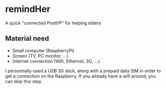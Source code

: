 # remindHer
A quick "connected PostIt®" for helping elders

## Material need
- Small computer (RaspberryPi)
- Screen (TV, PC monitor, ...)
- Internet connection (Wifi, Ethernet, 3G, ...)

I personnally used a USB 3G stick, along with a prepaid data SIM in order to get a connection on the Raspberry. If you already have a wifi around, you can skip this step.
